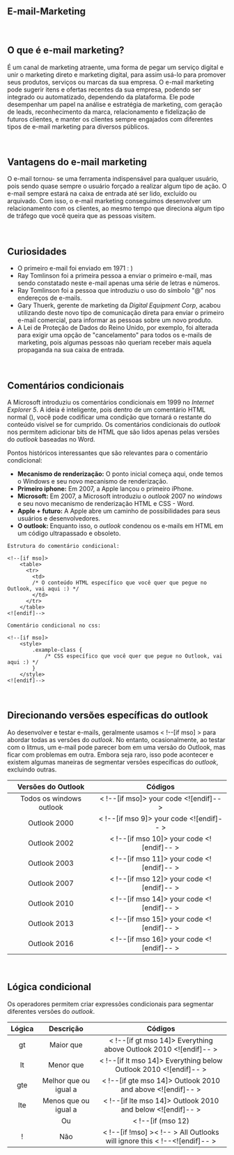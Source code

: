 ## E-mail-Marketing

<br>

## O que é e-mail marketing?
É um canal de marketing atraente, uma forma de pegar um serviço digital e unir o marketing direto e marketing digital, para assim usá-lo para promover seus produtos, serviços ou marcas da sua empresa. O e-mail marketing pode sugerir itens e ofertas recentes da sua empresa, podendo ser integrado ou automatizado, dependendo da plataforma. Ele pode desempenhar um papel na análise e estratégia de marketing, com geração de leads, reconhecimento da marca, relacionamento e fidelização de futuros clientes, e manter os clientes sempre engajados com diferentes tipos de e-mail marketing para diversos públicos.

<br>

## Vantagens do e-mail marketing
O e-mail tornou- se uma ferramenta indispensável para qualquer usuário, pois sendo quase sempre o usuário forçado a realizar algum tipo de ação. O e-mail sempre estará na caixa de entrada até ser lido, excluído ou arquivado. Com isso, o e-mail marketing conseguimos desenvolver um relacionamento com os clientes, ao mesmo tempo que direciona algum tipo de tráfego que você queira que as pessoas visitem.  

<br>

## Curiosidades
  - O primeiro e-mail foi enviado em 1971 : )<br>
  - Ray Tomlinson foi a primeira pessoa a enviar o primeiro e-mail, mas sendo constatado neste e-mail apenas uma série de letras e números.<br>
  - Ray Tomlinson foi a pessoa que introduziu o uso do símbolo "@" nos endereços de e-mails.<br> 
  - Gary Thuerk, gerente de marketing da <i>Digital Equipment Corp</i>, acabou utilizando deste novo tipo de comunicação direta para enviar o primeiro e-mail comercial, para informar as pessoas sobre um novo produto.<br>
  - A Lei de Proteção de Dados do Reino Unido, por exemplo, foi alterada para exigir uma opção de "cancelamento" para todos os e-mails de marketing, pois algumas pessoas não queriam receber mais aquela propaganda na sua caixa de entrada.    

<br>

## Comentários condicionais
A Microsoft introduziu os comentários condicionais em 1999 no <i>Internet Explorer 5</i>. A ideia é inteligente, pois dentro de um comentário HTML normal (<!-- -->), você pode codificar uma condição que tornará o restante do conteúdo visível se for cumprido. Os comentários condicionais do <i>outlook</i> nos permitem adicionar bits de HTML que são lidos apenas pelas versões do <i>outlook</i> baseadas no Word.

Pontos históricos interessantes que são relevantes para o comentário condicional:
 - <b>Mecanismo de renderização:</b> O ponto inicial começa aqui, onde temos o Windows e seu novo mecanismo de renderização.
 - <b>Primeiro iphone:</b> Em 2007, a Apple lançou o primeiro iPhone.
 - <b>Microsoft:</b> Em 2007, a Microsoft introduziu o <i>outlook</i> 2007 no <i>windows</i> e seu novo mecanismo de renderização HTML e CSS - Word.
 - <b>Apple + futuro:</b> A Apple abre um caminho de possibilidades para seus usuários e desenvolvedores.
 - <b>O outlook:</b> Enquanto isso, o <i>outlook</i> condenou os e-mails em HTML em um código ultrapassado e obsoleto.
 
```
Estrutura do comentário condicional:

<!--[if mso]>
    <table>
      <tr>
        <td>
        /* O conteúdo HTML específico que você quer que pegue no Outlook, vai aqui :) */
        </td>
      </tr>
    </table>
<![endif]-->
```

```
Comentário condicional no css:

<!--[if mso]>
    <style>
        .example-class {
            /* CSS específico que você quer que pegue no Outlook, vai aqui :) */
        }
    </style>
<![endif]-->
```

<br>

## Direcionando versões específicas do outlook
Ao desenvolver e testar e-mails, geralmente usamos < !--[if mso] > para abordar todas as versões do <i>outlook</i>. No entanto, ocasionalmente, ao testar com o litmus, um e-mail pode parecer bom em uma versão do Outlook, mas ficar com problemas em outra. Embora seja raro, isso pode acontecer e existem algumas maneiras de segmentar versões específicas do <i>outlook</i>, excluindo outras.

Versões do Outlook | Códigos
:--: | :--:
Todos os windows outlook | < !--[if mso]> your code <![endif]-- >
Outlook 2000 | < !--[if mso 9]> your code <![endif]-- >
Outlook 2002 | < !--[if mso 10]> your code <![endif]-- >
Outlook 2003 | < !--[if mso 11]> your code <![endif]-- > 
Outlook 2007 | < !--[if mso 12]> your code <![endif]-- >
Outlook 2010 | < !--[if mso 14]> your code <![endif]-- > 
Outlook 2013 | < !--[if mso 15]> your code <![endif]-- >
Outlook 2016 | < !--[if mso 16]> your code <![endif]-- > 

<br>

## Lógica condicional 
Os operadores permitem criar expressões condicionais para segmentar diferentes versões do <i>outlook</i>.

Lógica | Descrição | Códigos
:--: | :--: | :--:
gt | Maior que | < !--[if gt mso 14]> Everything above Outlook 2010 <![endif]-- > 
lt | Menor que | < !--[if lt mso 14]> Everything below Outlook 2010 <![endif]-- >
gte | Melhor que ou igual a | < !--[if gte mso 14]> Outlook 2010 and above <![endif]-- >
lte | Menos que ou igual a | < !--[if lte mso 14]> Outlook 2010 and below <![endif]-- >
| | Ou | < !--[if (mso 12)|(mso 16)]> Outlook 2007 / 2016 only <![endif]-- >
! | Não | 	< !--[if !mso] >< !-- > All Outlooks will ignore this < !--<![endif]-- >







 
